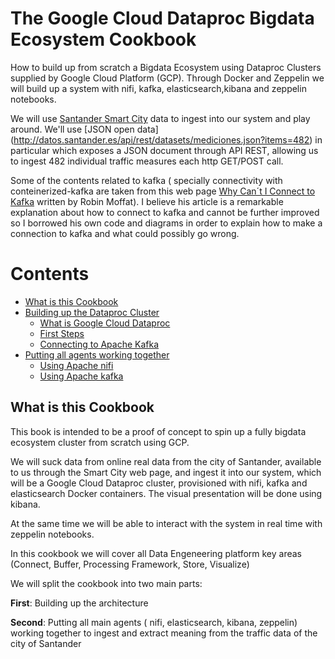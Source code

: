 # The Google Cloud Dataproc Bigdata Ecosystem Cookbook

How to build up from scratch a Bigdata Ecosystem using Dataproc Clusters supplied by Google Cloud Platform (GCP). Through Docker and Zeppelin we will build up a system with nifi, kafka, elasticsearch,kibana and zeppelin notebooks.

We will use [Santander Smart City](http://datos.santander.es/dataset/?id=datos-trafico) data to ingest into our system and play around. We'll use [JSON open data] (http://datos.santander.es/api/rest/datasets/mediciones.json?items=482) in particular which exposes a JSON document through API REST, allowing us to ingest 482 individual traffic measures each http GET/POST call.

Some of the contents related to kafka ( specially connectivity with conteinerized-kafka are taken from this web page [Why Can´t I Connect to Kafka](https://www.confluent.io/blog/kafka-client-cannot-connect-to-broker-on-aws-on-docker-etc/) written by Robin Moffat). I believe his article is a remarkable explanation about how to connect to kafka and cannot be further improved so I borrowed his own code and diagrams in order to explain how to make a connection to kafka and what could possibly go wrong.


Contents
============

- [What is this Cookbook](README.md#what-is-this-cookbook)
- [Building up the Dataproc Cluster](sections/01-BuildingUp.md#building-up-the-architecture-the-dataproc-cluster)
  - [What is Google Cloud Dataproc](sections/01-BuildingUp.md#what-is-google-cloud-dataproc)
  - [First Steps](sections/01-BuildingUp.md#first-steps)
  - [Connecting to Apache Kafka](sections/01-BuildingUp.md#Connecting-to-kafka)
- [Putting all agents working together](sections/02-PuttingAllTogether.md#putting-all-agents-working-together)
  - [Using Apache nifi](sections/02-PuttingAllTogether.md#nifi)
  - [Using Apache kafka](sections/02-PuttingAllTogether.md#kafka)
 
## What is this Cookbook

This book is intended to be a proof of concept to spin up a fully bigdata ecosystem cluster from scratch using GCP.

We will suck data from online real data from the city of Santander, available to us through the Smart City web page, and ingest it into our system, which will be a Google Cloud Dataproc cluster, provisioned with nifi, kafka and elasticsearch Docker containers. The visual presentation will be done using kibana.

At the same time we will be able to interact with the system in real time with zeppelin notebooks.

In this cookbook we will cover all Data Engeneering platform key areas (Connect, Buffer, Processing Framework, Store, Visualize)

We will split the cookbook into two main parts:

**First**: Building up the architecture

**Second**: Putting all main agents ( nifi, elasticsearch, kibana, zeppelin) working together to ingest and extract meaning from the traffic data of the city of Santander

